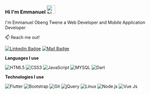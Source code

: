 ### Hi I'm Emmanuel <img src="https://user-images.githubusercontent.com/1303154/88677602-1635ba80-d120-11ea-84d8-d263ba5fc3c0.gif" width="28px" alt="hi">

I'm Emmanuel Obeng Twene a Web Developer and Mobile Application Developer

:mailbox: Reach me out!

[![Linkedin Badge](https://img.shields.io/badge/-delinuxist-0e76a8?style=flat&labelColor=0e76a8&logo=linkedin&logoColor=white)](
linkedin.com/in/emmanuel-obeng-twene-4b1638199)  [![Mail Badge](https://img.shields.io/badge/-delinuxist-c0392b?style=flat&labelColor=c0392b&logo=gmail&logoColor=white)](mailto:delinuxist@gmail.com)



**Languages I use**

![HTML5](https://img.shields.io/badge/-HTML5-000000?style=flat&logo=HTML5)
![CSS3](https://img.shields.io/badge/-CSS3-000000?style=flat&logo=CSS3)
![JavaScript](https://img.shields.io/badge/-JavaScript-000000?style=flat&logo=javascript)
![MYSQL](https://img.shields.io/badge/-MYSQL-000000?style=flat&logo=MySQL)
![Dart](https://img.shields.io/badge/-Dart-000000?style=flat&logo=Dart)


**Technologies I use**

![Flutter](https://img.shields.io/badge/-Flutter-000000?style=flat&logo=Flutter&logoColor=61DAFB)
![Bootstrap](https://img.shields.io/badge/-Bootstrap-000000?style=flat&logo=bootstrap&logoColor=61DAFB)
![Git](https://img.shields.io/badge/-Git-000000?style=flat&logo=git&logoColor=F05032)
![jQuery](https://img.shields.io/badge/-jQuery-000000?style=flat&logo=jQuery&logoColor=0769AD)
![Linux](https://img.shields.io/badge/-Linux-000000?style=&logo=linux&logoColor=FCC624)
![Node.js](https://img.shields.io/badge/-Node.js-000000?style=flat&logo=node.js&logoColor=339933)
![Vue Js](https://img.shields.io/badge/-Vue.js-000000?style=flat&logo=V&logoColor=61DAFB)






 





